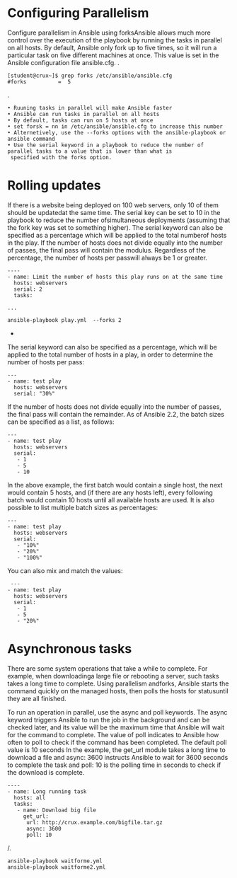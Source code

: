 # Configuring Parallelism
  Configure parallelism in Ansible using forksAnsible allows much more control over the execution of the playbook by 
  running the tasks in parallel on all hosts. By default, Ansible only fork up to five times, so it will run a particular
  task on five different machines at once. This value is set in the Ansible configuration file ansible.cfg.
  .

    [student@crux~]$ grep forks /etc/ansible/ansible.cfg
    #forks          =  5
.

    • Ruuning tasks in parallel will make Ansible faster
    • Ansible can run tasks in parallel on all hosts
    • By default, tasks can run on 5 hosts at once
    • set forsk = nn in /etc/ansible/ansible.cfg to increase this number
    • Alternetively, use the --forks options with the ansible-playbook or ansible command
    • Use the serial keyword in a playbook to reduce the number of parallel tasks to a value that is lower than what is 
     specified with the forks option. 

# Rolling updates
If there is a website being deployed on 100 web servers, only 10 of them should be updatedat the same time.
The serial key can be set to 10 in the playbook to reduce the number ofsimultaneous deployments (assuming that
the fork key was set to something higher). The serial keyword can also be specified as a percentage which will be
applied to the total numberof hosts in the play. If the number of hosts does not divide equally into the number 
of passes, the final pass will contain the modulus. Regardless of the percentage, the number of hosts per passwill
always be 1 or greater.

    ----
    - name: Limit the number of hosts this play runs on at the same time
      hosts: webservers
      serial: 2
      tasks:
          
    ...   
           
    ansible-playbook play.yml  --forks 2
   
 -
The serial keyword can also be specified as a percentage, which will be applied to the total number of hosts in a play,
in order to determine the number of hosts per pass:

    ---
    - name: test play
      hosts: webservers
      serial: "30%"

If the number of hosts does not divide equally into the number of passes, the final pass will contain the remainder.
As of Ansible 2.2, the batch sizes can be specified as a list, as follows:

    ---
    - name: test play
      hosts: webservers
      serial:
       - 1
       - 5
       - 10

In the above example, the first batch would contain a single host, the next would contain 5 hosts, and (if there are any hosts
left), every following batch would contain 10 hosts until all available hosts are used.
It is also possible to list multiple batch sizes as percentages:

    ---
    - name: test play
      hosts: webservers
      serial:
       - "10%"
       - "20%"
       - "100%"

You can also mix and match the values:

     ---
    - name: test play
      hosts: webservers
      serial:
       - 1
       - 5
       - "20%"
 


# Asynchronous tasks
There are some system operations that take a while to complete. For example, when downloadinga large file or rebooting a server,
such tasks takes a long time to complete. Using parallelism andforks, Ansible starts the command quickly on the managed hosts, then
polls the hosts for statusuntil they are all finished.

To run an operation in parallel, use the async and poll keywords. The async keyword triggers Ansible to run the job in the background 
and can be checked later, and its value will be the maximum time that Ansible will wait for the command to complete. The value of poll 
indicates to Ansible how often to poll to check if the command has been completed. The default poll value is 10 seconds
In the example, the get_url module takes a long time to download a file and async: 3600 instructs Ansible to wait for 3600 
seconds to complete the task and poll: 10 is the polling time in seconds to check if the download is complete.

    ----
    - name: Long running task 
      hosts: all  
      tasks:    
       - name: Download big file
         get_url: 
          url: http://crux.example.com/bigfile.tar.gz
          async: 3600
          poll: 10
/.

    ansible-playbook waitforme.yml
    ansible-playbook waitforme2.yml
        
 
